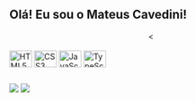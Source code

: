 ## Olá! Eu sou o Mateus Cavedini!
<div align="center">
  <<a href="https://github.com/mateuscavedini">
  <!---<img height="150em" src="https://github-readme-stats.vercel.app/api?username=mateuscavedini&show_icons=true&include_all_commits=true&count_private=true&title_color=ff7edb&icon_color=fede5d&text_color=36f9f6&bg_color=262335">--->
  <!---<img height="150em" src="https://github-readme-stats.vercel.app/api/top-langs/?username=mateuscavedini&layout=compact&langs_count=7&title_color=ff7edb&icon_color=fede5d&text_color=36f9f6&bg_color=262335">--->
  </a>
</div>
<div style="display: inline_block"><br>
  <img align="center" alt="HTML5" height="30" width="40" src="https://cdn.jsdelivr.net/gh/devicons/devicon/icons/html5/html5-original.svg">
  <img align="center" alt="CSS3" height="30" width="40" src="https://cdn.jsdelivr.net/gh/devicons/devicon/icons/css3/css3-original.svg">
  <img align="center" alt="JavaScript" height="30" width="40" src="https://cdn.jsdelivr.net/gh/devicons/devicon/icons/javascript/javascript-original.svg">
  <img align="center" alt="TypeScript" height="30" width="40" src="https://cdn.jsdelivr.net/gh/devicons/devicon/icons/typescript/typescript-original.svg">
</div>
  
##
  
<div> 
  <a href = "mailto:mateuscvdn@gmail.com"><img src="https://img.shields.io/badge/Gmail-D14836?style=for-the-badge&logo=gmail&logoColor=white" target="_blank"></a>
  <a href="https://www.linkedin.com/in/mateus-cavedini-pereira-4292691a2" target="_blank"><img src="https://img.shields.io/badge/-LinkedIn-%230077B5?style=for-the-badge&logo=linkedin&logoColor=white" target="_blank"></a> 
</div>
